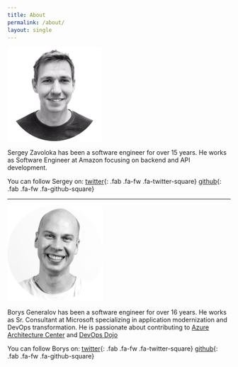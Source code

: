 ```yaml
---
title: About
permalink: /about/
layout: single
---
```


![profile-zavolokas](assets/profile/zavolokas.png)

Sergey Zavoloka has been a software engineer for over 15 years. He works as Software Engineer at Amazon focusing on backend and API development.

You can follow Sergey on:
[twitter](https://twitter.com/zavolokas_eng){: .fab .fa-fw .fa-twitter-square} [github](https://github.com/zavolokas_eng){: .fab .fa-fw .fa-github-square}

---

![profile-bgener](assets/profile/bgener.png)

Borys Generalov has been a software engineer for over 16 years. He works as Sr. Consultant at Microsoft specializing in application modernization and DevOps transformation. He is passionate about contributing to [Azure Architecture Center](https://docs.microsoft.com/en-us/azure/architecture/) and [DevOps Dojo](https://devblogs.microsoft.com/devops/intro-of-devops-dojo/) 

You can follow Borys on:
[twitter](https://twitter.com/bgeneralov){: .fab .fa-fw .fa-twitter-square} [github](https://github.com/bgener){: .fab .fa-fw .fa-github-square}
